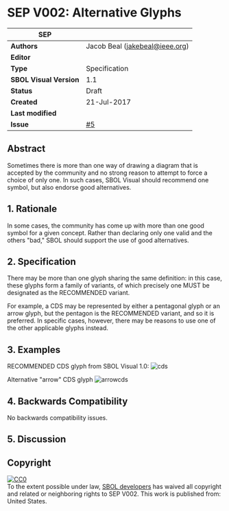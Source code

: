 # SEP V002: Alternative Glyphs

| SEP | <leave empty> |
| --- | --- |
| **Authors** | Jacob Beal (jakebeal@ieee.org) |
| **Editor** | <leave empty> |
| **Type** | Specification |
| **SBOL Visual Version** | 1.1 |
| **Status** | Draft |
| **Created** | 21-Jul-2017 |
| **Last modified** | <leave empty if this is the first submission> |
| **Issue**         | [#5](https://github.com/SynBioDex/SBOL-visual/issues/5) |

## Abstract

Sometimes there is more than one way of drawing a diagram that is accepted by the community and no strong reason to attempt to force a choice of only one.  In such cases, SBOL Visual should recommend one symbol, but also endorse good alternatives.

## 1. Rationale <a name="rationale"></a>

In some cases, the community has come up with more than one good symbol for a given concept. Rather than declaring only one valid and the others "bad," SBOL should support the use of good alternatives.

## 2. Specification <a name="specification"></a>

There may be more than one glyph sharing the same definition: in this case, these glyphs form a family of variants, of which precisely one MUST be designated as the RECOMMENDED variant.

For example, a CDS may be represented by either a pentagonal glyph or an arrow glyph, but the pentagon is the RECOMMENDED variant, and so it is preferred.  In specific cases, however, there may be reasons to use one of the other applicable glyphs instead.

## 3. Examples <a name='example'></a>

RECOMMENDED CDS glyph from SBOL Visual 1.0:
![cds](https://user-images.githubusercontent.com/10675899/28484232-d8877fa6-6e36-11e7-8e43-d35202b8416a.png)

Alternative "arrow" CDS glyph
![arrowcds](https://user-images.githubusercontent.com/10675899/28484276-0a1085c2-6e37-11e7-8223-092b50d8ae92.png)

## 4. Backwards Compatibility <a name='compatibility'></a>

No backwards compatibility issues.

## 5. Discussion <a name='discussion'></a>

## Copyright <a name='copyright'></a>

<p xmlns:dct="http://purl.org/dc/terms/" xmlns:vcard="http://www.w3.org/2001/vcard-rdf/3.0#">
  <a rel="license"
     href="http://creativecommons.org/publicdomain/zero/1.0/">
    <img src="http://i.creativecommons.org/p/zero/1.0/88x31.png" style="border-style: none;" alt="CC0" />
  </a>
  <br />
  To the extent possible under law,
  <a rel="dct:publisher"
     href="sbolstandard.org">
    <span property="dct:title">SBOL developers</span></a>
  has waived all copyright and related or neighboring rights to
  <span property="dct:title">SEP V002</span>.
This work is published from:
<span property="vcard:Country" datatype="dct:ISO3166"
      content="US" about="sbolstandard.org">
  United States</span>.
</p>